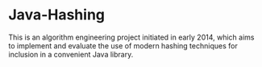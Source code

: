 Java-Hashing
============

This is an algorithm engineering project initiated in early 2014, which aims to implement and evaluate the use of modern hashing techniques for inclusion in a convenient Java library.
